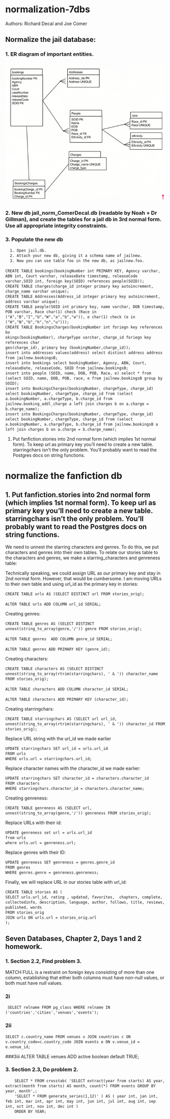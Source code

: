 # normalization-7dbs

Authors: Richard Decal and Joe Comer

## Normalize the jail database:
  ### 1. ER diagram of important entities.

![](bookings_ER_Diagram.png)  
  
  ### 2. New db jail_norm_ComerDecal.db (readable by Noah + Dr Gillman), and create the tables for a jail db in 3rd normal form. Use all appropriate integrity constraints.

  ### 3. Populate the new db

      1. Open jail.db.
      2. Attach your new db, giving it a schema name of jailnew.
      3. Now you can use table foo in the new db, as jailnew.foo.

    CREATE TABLE bookings(bookingNumber int PRIMARY KEY, Agency varchar, ABN int, Court varchar, releaseDate timestamp, releaseCode varchar,SOID int, foreign key(SOID) references people(SOID));
    CREATE TABLE charges(charge_id integer primary key autoincrement, charge_name varchar unique);
    CREATE TABLE Addresses(Address_id integer primary key autoincrement, address varchar unique);
    CREATE TABLE people(SOID int primary key, name varchar, DOB timestamp, POB varchar, Race char(1) check (Race in ("A","B","I","U","W","a","b","w")), e char(1) check (e in ("H","N","U","h","n","u")));
    CREATE TABLE BookingsCharges(bookingNumber int foriegn key references bo                                                                             okings(bookingNumber), chargeType varchar, charge_id foriegn key references char                                                                             ges(charge_id), primary key (bookingNumber,charge_id));
    insert into addresses values(address) select distinct address address from jailnew.bookingsB;
    insert into bookings select bookingNumber, Agency, ABN, Court, releaseDate, releaseCode, SOID from jailnew.bookingsB;
    insert into people (SOID, name, DOB, POB, Race, e) select * from (select SOID, name, DOB, POB, race, e from jailnew.bookingsB group by SOID);
    insert into BookingsCharges(bookingNumber, chargeType, charge_id) select bookingNumber, chargeType, charge_id from (select a.bookingNumber, a.chargeType, b.charge_id from jailnew.booking_addl_charge a left join charges b on a.charge = b.charge_name);
    insert into BookingsCharges(bookingNumber, chargeType, charge_id) select bookingNumber, chargeType, charge_id from (select a.bookingNumber, a.chargeType, b.charge_id from jailnew.bookingsB a left join charges b on a.charge = b.charge_name);


1. Put fanfiction.stories into 2nd normal form (which implies 1st normal form). To keep url as primary key you’ll need to create a new table. starringchars isn’t the only problem. You’ll probably want to read the Postgres docs on string functions. 



#  normalize the fanfiction db
## 1. Put fanfiction.stories into 2nd normal form (which implies 1st normal form). To keep url as primary key you’ll need to create a new table. starringchars isn’t the only problem. You’ll probably want to read the Postgres docs on string functions.


We need to unnest the starring characters and genres. To do this, we put characters and genres into their own tables. To relate our stories table to the characters and genres, we make a starring_characters and genreness table:

Technically speaking, we could assign URL as our primary key and stay in 2nd normal form. However, that would be cumbersome. I am moving URLs to their own table and using url_id as the primary key in stories:

    CREATE TABLE urls AS (SELECT DISTINCT url FROM stories_orig);

    ALTER TABLE urls ADD COLUMN url_id SERIAL;

Creating genres:

    CREATE TABLE genres AS (SELECT DISTINCT  unnest(string_to_array(genre,'/')) genre FROM stories_orig);

    ALTER TABLE genres  ADD COLUMN genre_id SERIAL;

    ALTER TABLE genres ADD PRIMARY KEY (genre_id);

Creating characters:

    CREATE TABLE characters AS (SELECT DISTINCT unnest(string_to_array(rtrim(starringchars), ' & ')) character_name FROM stories_orig);

    ALTER TABLE characters ADD COLUMN character_id SERIAL;

    ALTER TABLE characters ADD PRIMARY KEY (character_id);

Creating starringchars:

    CREATE TABLE starringchars AS (SELECT url url_id, unnest(string_to_array(rtrim(starringchars), ' & ')) character_id FROM stories_orig);

Replace URL string with the url_id we made earlier

    UPDATE starringchars SET url_id = urls.url_id
    FROM urls
    WHERE urls.url = starringchars.url_id;

Replace character names with the character_id we made earlier:

    UPDATE starringchars SET character_id = characters.character_id
    FROM characters
    WHERE starringchars.character_id = characters.character_name;

Creating genreness:

    CREATE TABLE genreness AS (SELECT url, unnest(string_to_array(genre,'/')) genreness FROM stories_orig);

Replace URLs with their id:

    UPDATE genreness set url = urls.url_id
    from urls
    where urls.url = genreness.url;

Replace genres with their ID:

    UPDATE genreness SET genreness = genres.genre_id
    FROM genres
    WHERE genres.genre = genreness.genreness;


Finally, we will replace URL in our stories table with url_id:

    CREATE TABLE stories AS (
    SELECT urls.url_id, rating , updated, favorites,  chapters, complete, collectedinfo, description, language, author, follows, title, reviews, published, words
    FROM stories_orig
    JOIN urls ON urls.url = stories_orig.url
    );


## Seven Databases, Chapter 2, Days 1 and 2 homework.
###   1. Section 2.2, Find problem 3.
   
MATCH FULL is a restraint on foreign keys consisting of more than one column, establishing that either both columns must have non-null values, or both must have null values.

###   2i

     SELECT relname FROM pg_class WHERE relname IN ('countries','cities','venues','events');
### 2ii

    SELECT c.country_name FROM venues v JOIN countries c ON  v.country_code=c.country_code JOIN events e ON v.venue_id = e.venue_id;
    
###3iii
	ALTER TABLE venues ADD active boolean default TRUE;

### 3. Section 2.3, Do problem 2.
   
        SELECT * FROM crosstab( 'SELECT extract(year from starts) AS year, extract(month from starts) AS month, count(*) FROM events GROUP BY year, month',;
        'SELECT * FROM generate_series(1,12)' ) AS ( year int, jan int, feb int, mar int, apr int, may int, jun int, jul int, aug int, sep int, oct int, nov int, dec int ) 
        ORDER BY YEAR;

